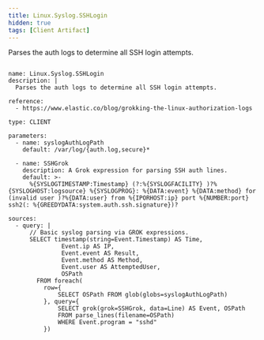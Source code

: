 ```yaml
---
title: Linux.Syslog.SSHLogin
hidden: true
tags: [Client Artifact]
---
```


Parses the auth logs to determine all SSH login attempts.


<pre><code class="language-yaml">
name: Linux.Syslog.SSHLogin
description: |
  Parses the auth logs to determine all SSH login attempts.

reference:
  - https://www.elastic.co/blog/grokking-the-linux-authorization-logs

type: CLIENT

parameters:
  - name: syslogAuthLogPath
    default: /var/log/{auth.log,secure}*

  - name: SSHGrok
    description: A Grok expression for parsing SSH auth lines.
    default: >-
      %{SYSLOGTIMESTAMP:Timestamp} (?:%{SYSLOGFACILITY} )?%{SYSLOGHOST:logsource} %{SYSLOGPROG}: %{DATA:event} %{DATA:method} for (invalid user )?%{DATA:user} from %{IPORHOST:ip} port %{NUMBER:port} ssh2(: %{GREEDYDATA:system.auth.ssh.signature})?

sources:
  - query: |
      // Basic syslog parsing via GROK expressions.
      SELECT timestamp(string=Event.Timestamp) AS Time,
               Event.ip AS IP,
               Event.event AS Result,
               Event.method AS Method,
               Event.user AS AttemptedUser,
               OSPath
        FROM foreach(
          row={
              SELECT OSPath FROM glob(globs=syslogAuthLogPath)
          }, query={
              SELECT grok(grok=SSHGrok, data=Line) AS Event, OSPath
              FROM parse_lines(filename=OSPath)
              WHERE Event.program = "sshd"
          })

</code></pre>

